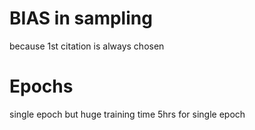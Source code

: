 # BIAS in sampling
because 1st citation is always chosen



# Epochs
single epoch but huge training time
5hrs for single epoch
